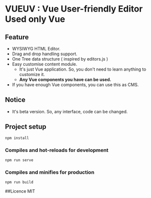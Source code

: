 # VUEUV : Vue User-friendly Editor Used only Vue

## Feature 
- WYSIWYG HTML Editor.
- Drag and drop handling support.
- One Tree data structure ( inspired by editors.js )
- Easy customise content module. 
    - It's just Vue application. So, you don't need to learn anything to customize it.
    - **Any Vue components you have can be used.**
- If you have enough Vue components, you can use this as CMS.
 
## Notice
- It's beta version. So, any interface, code can be changed. 

## Project setup
```
npm install
```

### Compiles and hot-reloads for development
```
npm run serve
```

### Compiles and minifies for production
```
npm run build
```

##Licence
MIT
